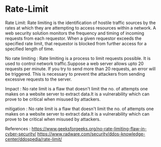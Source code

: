 # Rate-Limit

Rate Limit: Rate limiting is the identification of hostile traffic sources by the rates at which they are attempting to access resources within a network. A web security solution monitors the frequency and timing of incoming requests from each requestor. When a given requestor exceeds the specified rate limit, that requestor is blocked from further access for a specified length of time.

No rate limiting : Rate limiting is a process to limit requests possible. It is used to control network traffic.Suppose a web server allows upto 20 requests per minute. If you try to send more than 20 requests, an error will be triggered. This is necessary to prevent the attackers from sending excessive requests to the server.

Impact : No rate limit is a flaw that doesn't limit the no. of attempts one makes on a website server to extract data.It is a vulnerability which can prove to be critical when misused by attackers.

mitigation : No rate limit is a flaw that doesn't limit the no. of attempts one makes on a website server to extract data.It is a vulnerability which can prove to be critical when misused by attackers.

References : https://www.geeksforgeeks.org/no-rate-limiting-flaw-in-cyber-security/
https://www.radware.com/security/ddos-knowledge-center/ddospedia/rate-limit/
